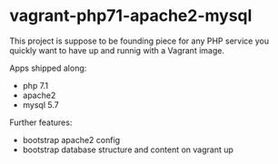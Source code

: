 # vagrant-php71-apache2-mysql
This project is suppose to be founding piece for any PHP service you quickly want to have up and runnig 
with a Vagrant image.

Apps shipped along:
* php 7.1
* apache2
* mysql 5.7

Further features:
* bootstrap apache2 config
* bootstrap database structure and content on vagrant up
